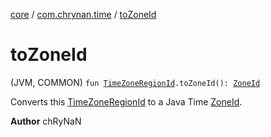 [core](../index.md) / [com.chrynan.time](index.md) / [toZoneId](./to-zone-id.md)

# toZoneId

(JVM, COMMON) `fun `[`TimeZoneRegionId`](-time-zone-region-id/index.md)`.toZoneId(): `[`ZoneId`](https://docs.oracle.com/javase/8/docs/api/java/time/ZoneId.html)

Converts this [TimeZoneRegionId](-time-zone-region-id/index.md) to a Java Time [ZoneId](https://docs.oracle.com/javase/8/docs/api/java/time/ZoneId.html).

**Author**
chRyNaN

